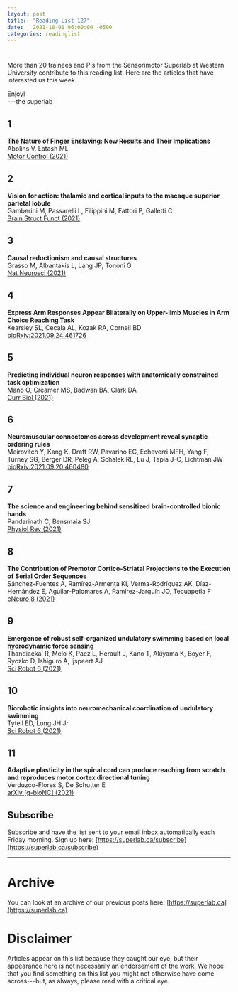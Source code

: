 ```yaml
---
layout: post
title:  "Reading List 127"
date:   2021-10-01 06:00:00 -0500
categories: readinglist
---
```


# 

More than 20 trainees and PIs from the Sensorimotor Superlab at Western University contribute to this reading list. Here are the articles that have interested us this week.

Enjoy!  
---the superlab

## 1
**The Nature of Finger Enslaving: New Results and Their Implications**  
Abolins V, Latash ML  
[Motor Control (2021)](https://dx.doi.org/10.1123/mc.2021-0044)

## 2
**Vision for action: thalamic and cortical inputs to the macaque superior parietal lobule**  
Gamberini M, Passarelli L, Filippini M, Fattori P, Galletti C  
[Brain Struct Funct (2021)](https://dx.doi.org/10.1007/s00429-021-02377-7)

## 3
**Causal reductionism and causal structures**  
Grasso M, Albantakis L, Lang JP, Tononi G  
[Nat Neurosci (2021)](https://dx.doi.org/10.1038/s41593-021-00911-8)

## 4
**Express Arm Responses Appear Bilaterally on Upper-limb Muscles in Arm Choice Reaching Task**  
Kearsley SL, Cecala AL, Kozak RA, Corneil BD  
[bioRxiv:2021.09.24.461726](https://www.biorxiv.org/content/10.1101/2021.09.24.461726v1)

## 5
**Predicting individual neuron responses with anatomically constrained task optimization**  
Mano O, Creamer MS, Badwan BA, Clark DA  
[Curr Biol (2021)](https://dx.doi.org/10.1016/j.cub.2021.06.090)

## 6
**Neuromuscular connectomes across development reveal synaptic ordering rules**  
Meirovitch Y, Kang K, Draft RW, Pavarino EC, Echeverri MFH, Yang F, Turney SG, Berger DR, Peleg A, Schalek RL, Lu J, Tapia J-C, Lichtman JW  
[bioRxiv:2021.09.20.460480](https://www.biorxiv.org/content/10.1101/2021.09.20.460480v1)

## 7
**The science and engineering behind sensitized brain-controlled bionic hands**  
Pandarinath C, Bensmaia SJ  
[Physiol Rev (2021)](https://dx.doi.org/10.1152/physrev.00034.2020)

## 8
**The Contribution of Premotor Cortico-Striatal Projections to the Execution of Serial Order Sequences**  
Sánchez-Fuentes A, Ramírez-Armenta KI, Verma-Rodríguez AK, Díaz-Hernández E, Aguilar-Palomares A, Ramírez-Jarquín JO, Tecuapetla F  
[eNeuro 8 (2021)](https://dx.doi.org/10.1523/ENEURO.0173-21.2021)

## 9
**Emergence of robust self-organized undulatory swimming based on local hydrodynamic force sensing**  
Thandiackal R, Melo K, Paez L, Herault J, Kano T, Akiyama K, Boyer F, Ryczko D, Ishiguro A, Ijspeert AJ  
[Sci Robot 6 (2021)](https://dx.doi.org/10.1126/scirobotics.abf6354)

## 10
**Biorobotic insights into neuromechanical coordination of undulatory swimming**  
Tytell ED, Long JH Jr  
[Sci Robot 6 (2021)](https://dx.doi.org/10.1126/scirobotics.abk0620)

## 11
**Adaptive plasticity in the spinal cord can produce reaching from scratch and reproduces motor cortex directional tuning**  
Verduzco-Flores S, De Schutter E  
[arXiv [q-bioNC] (2021)](https://arxiv.org/abs/2109.07778)


## Subscribe
Subscribe and have the list sent to your email inbox automatically each Friday morning. Sign up here: [https://superlab.ca/subscribe](https://superlab.ca/subscribe)


---
# Archive
You can look at an archive of our previous posts here: [https://superlab.ca](https://superlab.ca)


# Disclaimer
Articles appear on this list because they caught our eye, but their appearance here is not necessarily an endorsement of the work. We hope that you find something on this list you might not otherwise have come across---but, as always, please read with a critical eye.
